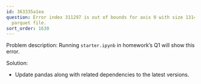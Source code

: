 ```yaml
---
id: 363335a1ea
question: Error index 311297 is out of bounds for axis 0 with size 131483 when loading
  parquet file.
sort_order: 1630
---
```


Problem description: Running `starter.ipynb` in homework’s Q1 will show this error.

Solution:

- Update pandas along with related dependencies to the latest versions.